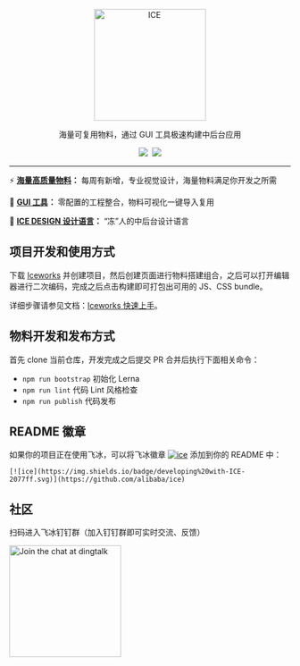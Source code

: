 <p align="center">
  <a href="https://alibaba.github.io/ice">
    <img alt="ICE" src="https://gw.alicdn.com/tfs/TB1FEW2nfDH8KJjy1XcXXcpdXXa-487-132.svg" width="200">
  </a>
</p>
<p align="center">海量可复用物料，通过 GUI 工具极速构建中后台应用</p>

<p align="center">
  <a href="https://github.com/alibaba/ice/blob/master/LICENSE"><img src="https://img.shields.io/badge/license-MIT-brightgreen.svg"></a>
  <a href="https://github.com/alibaba/ice"><img src="https://img.shields.io/badge/developing%20with-ICE-2077ff.svg"></a>
</p>

---

:zap: **[海量高质量物料](https://alibaba.github.io/ice/#/block)：** 每周有新增，专业视觉设计，海量物料满足你开发之所需

:dart: **[GUI 工具](https://alibaba.github.io/ice/#/iceworks)：** 零配置的工程整合，物料可视化一键导入复用

:art: **[ICE DESIGN 设计语言](https://alibaba.github.io/ice/design.html)：** “冻”人的中后台设计语言

## 项目开发和使用方式

下载 [Iceworks](https://alibaba.github.io/ice/#/iceworks) 并创建项目，然后创建页面进行物料搭建组合，之后可以打开编辑器进行二次编码，完成之后点击构建即可打包出可用的 JS、CSS bundle。

详细步骤请参见文档：[Iceworks 快速上手](https://alibaba.github.io/ice/#/docs/iceworks)。

## 物料开发和发布方式

首先 clone 当前仓库，开发完成之后提交 PR 合并后执行下面相关命令：

- `npm run bootstrap` 初始化 Lerna
- `npm run lint` 代码 Lint 风格检查
- `npm run publish` 代码发布

## README 徽章

如果你的项目正在使用飞冰，可以将飞冰徽章 [![ice](https://img.shields.io/badge/developing%20with-ICE-2077ff.svg)](https://github.com/alibaba/ice) 添加到你的 README 中：
```
[![ice](https://img.shields.io/badge/developing%20with-ICE-2077ff.svg)](https://github.com/alibaba/ice)
```

## 社区

扫码进入飞冰钉钉群（加入钉钉群即可实时交流、反馈）

<img alt="Join the chat at dingtalk" src="https://gw.alicdn.com/tfs/TB1iVfbe1SSBuNjy0FlXXbBpVXa-640-880.jpg" width="200">

